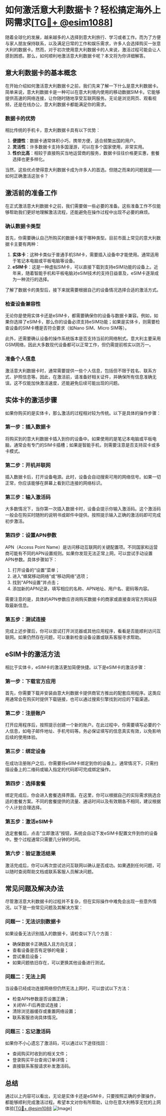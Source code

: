# 如何激活意大利数据卡？轻松搞定海外上网需求[[TG💪+ @esim1088](https://t.me/s/esim1088)]

随着全球化的发展，越来越多的人选择到意大利旅行、学习或者工作。而为了方便与家人朋友保持联系，以及满足日常的工作和娱乐需求，许多人会选择购买一张意大利的数据卡。然而，对于初次使用意大利数据卡的人来说，激活过程可能会让人感到困惑。那么，如何顺利地激活意大利数据卡呢？本文将为你详细解答。

## 意大利数据卡的基本概念

在开始介绍如何激活意大利数据卡之前，我们先来了解一下什么是意大利数据卡。简单来说，意大利数据卡是一种可以在意大利境内使用的移动数据SIM卡。它能够提供高速的网络连接，让你随时随地享受互联网服务。无论是浏览网页、观看视频，还是在线办公，意大利数据卡都能满足你的需求。

### 数据卡的优势

相比传统的手机卡，意大利数据卡具有以下优势：

1. **便捷性**：数据卡通常体积小巧，携带方便，适合频繁出国的用户。
2. **灵活性**：许多数据卡支持多国漫游，可以在多个国家使用，非常实用。
3. **性价比高**：相较于直接购买当地运营商的服务，数据卡往往价格更实惠，套餐选择也更多样化。

当然，这些优点使得意大利数据卡成为许多人的首选。但随之而来的问题就是——如何正确激活这张卡？

## 激活前的准备工作

在正式激活意大利数据卡之前，我们需要做一些必要的准备。这些准备工作不仅能够帮助我们更好地理解激活流程，还能避免在操作过程中出现不必要的麻烦。

### 确认数据卡类型

首先，你需要确认自己所购买的数据卡属于哪种类型。目前市面上常见的意大利数据卡主要有两种：

1. **实体卡**：这种卡类似于普通手机SIM卡，需要插入设备中才能使用。通常适用于笔记本电脑或平板电脑等设备。
2. **eSIM卡**：这是一种虚拟SIM卡，可以直接下载到支持eSIM功能的设备上。近年来，随着智能手机和平板电脑对eSIM技术的支持日益普及，eSIM卡逐渐成为一种流行的选择。

了解了数据卡的类型后，接下来就需要根据自己的设备情况选择合适的激活方式。

### 检查设备兼容性

无论你是使用实体卡还是eSIM卡，都需要确保你的设备与数据卡兼容。例如，如果你选择了eSIM卡，那么你的设备必须支持eSIM功能；如果是实体卡，则需要检查设备的SIM卡槽是否符合要求（如Nano SIM、Micro SIM等）。

此外，还需要确认设备的操作系统版本是否支持当前的网络制式。意大利主要采用GSM网络，因此大多数现代设备都可以正常工作，但仍需提前核实以防万一。

### 准备个人信息

激活意大利数据卡时，通常需要提供一些个人信息，包括但不限于姓名、联系方式、护照信息等。因此，在激活前，请准备好相关证件，并确保所有信息准确无误。这不仅能加快激活速度，还能避免后续可能出现的问题。

## 实体卡的激活步骤

如果你购买的是实体卡，那么激活的过程相对较为传统。以下是具体的操作步骤：

### 第一步：插入数据卡

将购买到的意大利数据卡插入到你的设备中。如果使用的是笔记本电脑或平板电脑，通常会有专门的SIM卡插槽；如果是智能手机，则需要注意是否支持双卡或多卡模式。

### 第二步：开机并联网

插入数据卡后，打开设备电源。此时，设备会自动搜索可用的网络信号。如果一切正常，你应该能够在屏幕上看到已连接的网络标识。

### 第三步：输入激活码

大多数情况下，当你第一次插入数据卡时，设备会提示你输入激活码。这个激活码一般会在购买时随附的说明书或邮件中提供。按照提示输入正确的激活码即可完成初步激活。

### 第四步：设置APN参数

APN（Access Point Name）是访问移动互联网的关键配置项。不同国家和运营商可能有不同的APN设置规则。如果你发现无法正常上网，可以尝试手动设置APN参数。具体步骤如下：

1. 打开设备的“设置”菜单；
2. 进入“蜂窝移动网络”或“移动网络”选项；
3. 找到“APN设置”并点击；
4. 添加新的APN记录，填写相应的名称、APN地址、用户名、密码等内容。

需要注意的是，具体的APN参数应咨询购买数据卡的商家或直接查询官方网站获取最新信息。

### 第五步：测试连接

完成上述步骤后，你可以尝试打开浏览器或其他应用程序，看看是否能顺利访问互联网。如果仍然存在问题，可以重新检查设备设置或联系客服寻求帮助。

## eSIM卡的激活方法

相比于实体卡，eSIM卡的激活更加简便快捷。以下是eSIM卡的激活步骤：

### 第一步：下载官方应用

首先，你需要下载并安装由意大利数据卡提供商官方推出的配套应用程序。这类应用通常会在购买时提供下载链接，也可以通过搜索引擎找到对应的下载渠道。

### 第二步：注册账户

打开应用程序后，按照提示创建一个新的账户。在此过程中，你需要填写必要的个人信息，如电子邮件地址、手机号码等。务必保证填写的信息真实有效，以免影响后续的使用体验。

### 第三步：绑定设备

在成功注册账户之后，你需要将eSIM卡绑定到你的设备上。通常情况下，只需扫描设备上的二维码或输入指定的代码即可完成绑定操作。

### 第四步：选择套餐

绑定完成后，你会进入套餐选择界面。在这里，你可以根据自己的实际需求挑选合适的套餐方案。不同的套餐提供的流量、通话时间以及有效期各不相同，建议根据个人计划合理选择。

### 第五步：激活eSIM卡

选定套餐后，点击“立即激活”按钮，系统会自动下发eSIM卡配置文件到你的设备中。整个过程通常只需要几分钟的时间。

### 第六步：验证激活结果

激活完成后，你可以再次尝试访问互联网以确认是否成功。如果遇到任何问题，可以随时查阅帮助文档或联系客服人员解决问题。

## 常见问题及解决办法

尽管激活意大利数据卡的过程并不复杂，但在实际操作中难免会出现一些意外情况。以下是一些常见问题及其解决方案：

### 问题一：无法识别数据卡

如果设备无法识别插入的数据卡，请检查以下几个方面：
- 确保数据卡正确插入且方向无误；
- 查看设备是否有足够的电量；
- 尝试重启设备；
- 如果问题依旧存在，可以更换其他设备进行测试。

### 问题二：无法上网

当设备已经成功连接网络但仍然无法上网时，可以尝试以下方法：
- 检查APN参数是否设置正确；
- 关闭Wi-Fi后再尝试连接；
- 清除浏览器缓存或重置网络设置；
- 联系客服咨询具体情况。

### 问题三：忘记激活码

如果你不小心遗忘了激活码，可以通过以下途径找回：
- 查阅购买时收到的相关文件；
- 登录购买平台查询订单详情；
- 直接联系客服请求补发激活码。

## 总结

通过以上内容可以看出，无论是实体卡还是eSIM卡，只要按照正确的步骤操作，都能够顺利完成激活过程。希望本文对你有所帮助，让你在意大利畅享无忧的上网体验[[TG💪+ @esim1088](https://t.me/s/esim1088) ![Image](https://i.postimg.cc/4NQfJmqS/Snipaste-2025-05-13-00-14-12.png)]
